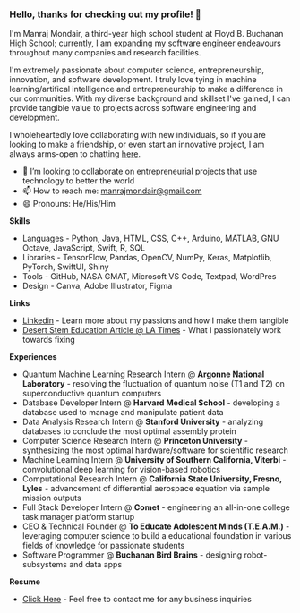 ### Hello, thanks for checking out my profile! 👋

I'm Manraj Mondair, a third-year high school student at Floyd B. Buchanan High School; currently, I am expanding my software engineer endeavours throughout many companies and research facilities.

I'm extremely passionate about computer science, entrepreneurship, innovation, and software development. I truly love tying in machine learning/artifical intelligence and entrepreneurship to make a difference in our communities. With my diverse background and skillset I've gained, I can provide tangible value to projects across software engineering and development.

I wholeheartedly love collaborating with new individuals, so if you are looking to make a friendship, or even start an innovative project, I am always arms-open to chatting [here](https://calendly.com/manraj-mondair/30min).

- 🤝 I’m looking to collaborate on entrepreneurial projects that use technology to better the world
- 📫 How to reach me: manrajmondair@gmail.com
- 😄 Pronouns: He/His/Him

**Skills**
- Languages - Python, Java, HTML, CSS, C++, Arduino, MATLAB, GNU Octave, JavaScript, Swift, R, SQL
- Libraries - TensorFlow, Pandas, OpenCV, NumPy, Keras, Matplotlib, PyTorch, SwiftUI, Shiny
- Tools - GitHub, NASA GMAT, Microsoft VS Code, Textpad, WordPres
- Design - Canva, Adobe Illustrator, Figma

**Links**
- [Linkedin](https://www.linkedin.com/in/manrajmondair/) - Learn more about my passions and how I make them tangible
- [Desert Stem Education Article @ LA Times](https://highschool.latimes.com/buchanan-high-school/halted-stem-growth-desert-education/) - What I passionately work towards fixing

**Experiences**
- Quantum Machine Learning Research Intern @ **Argonne National Laboratory** - resolving the fluctuation of quantum noise (T1 and T2) on superconductive quantum computers
- Database Developer Intern @ **Harvard Medical School** - developing a database used to manage and manipulate patient data
- Data Analysis Research Intern @ **Stanford University** - analyzing databases to conclude the most optimal assembly protein
- Computer Science Research Intern @ **Princeton University** - synthesizing the most optimal hardware/software for scientific research
- Machine Learning Intern @ **University of Southern California, Viterbi** - convolutional deep learning for vision-based robotics
- Computational Research Intern @ **California State University, Fresno, Lyles** - advancement of differential aerospace equation via sample mission outputs 
- Full Stack Developer Intern @ **Comet** - engineering an all-in-one college task manager platform startup 
- CEO & Technical Founder @ **To Educate Adolescent Minds (T.E.A.M.)** - leveraging computer science to build a educational foundation in various fields of knowledge for passionate students
- Software Programmer @ **Buchanan Bird Brains** - designing robot-subsystems and data apps

**Resume**
- [Click Here]((https://drive.google.com/file/d/1P9vrlrZVKujX1O8F9reCnzw5BH2M4AtY/view?usp=sharing)) - Feel free to contact me for any business inquiries
